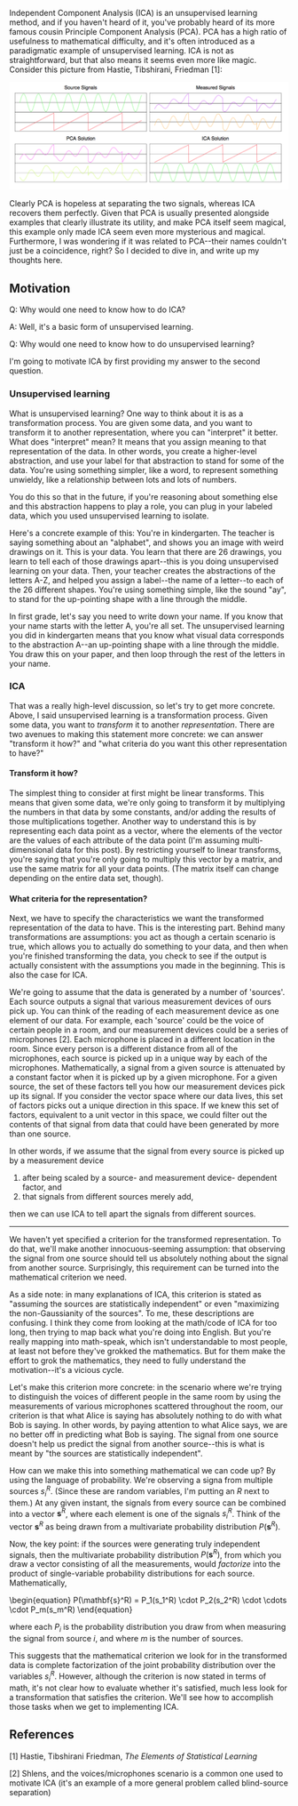 Independent Component Analysis (ICA) is an unsupervised learning method, and if you haven't heard of it, you've probably heard of its more famous cousin Principle Component Analysis (PCA). PCA has a high ratio of usefulness to mathematical difficulty, and it's often introduced as a paradigmatic example of unsupervised learning. ICA is not as straightforward, but that also means it seems even more like magic. Consider this picture from Hastie, Tibshirani, Friedman [1]:

![ICA vs PCA](/images/ICA_PCA.png)

Clearly PCA is hopeless at separating the two signals, whereas ICA recovers them perfectly. Given that PCA is usually presented alongside examples that clearly illustrate its utility, and make PCA itself seem magical, this example only made ICA seem even more mysterious and magical. Furthermore, I was wondering if it was related to PCA--their names couldn't just be a coincidence, right? So I decided to dive in, and write up my thoughts here. 


## Motivation

Q: Why would one need to know how to do ICA? 

A: Well, it's a basic form of unsupervised learning. 

Q: Why would one need to know how to do unsupervised learning?

I'm going to motivate ICA by first providing my answer to the second question. 

### Unsupervised learning

What is unsupervised learning? One way to think about it is as a transformation process. You are given some data, and you want to transform it to another representation, where you can "interpret" it better. What does "interpret" mean? It means that you assign meaning to that representation of the data. In other words, you create a higher-level abstraction, and use your label for that abstraction to stand for some of the data. You're using something simpler, like a word, to represent something unwieldy, like a relationship between lots and lots of numbers. 

You do this so that in the future, if you're reasoning about something else and this abstraction happens to play a role, you can plug in your labeled data, which you used unsupervised learning to isolate.

Here's a concrete example of this: You're in kindergarten. The teacher is saying something about an "alphabet", and shows you an image with weird drawings on it. This is your data. You learn that there are 26 drawings, you learn to tell each of those drawings apart--this is you doing unsupervised learning on your data. Then, your teacher creates the abstractions of the letters A-Z, and helped you assign a label--the name of a letter--to each of the 26 different shapes. You're using something simple, like the sound "ay", to stand for the up-pointing shape with a line through the middle.

In first grade, let's say you need to write down your name. If you know that your name starts with the letter A, you're all set. The unsupervised learning you did in kindergarten means that you know what visual data corresponds to the abstraction A--an up-pointing shape with a line through the middle. You draw this on your paper, and then loop through the rest of the letters in your name.

### ICA

That was a really high-level discussion, so let's try to get more concrete. Above, I said unsupervised learning is a transformation process. Given some data, you want to _transform_ it to another _representation_. There are two avenues to making this statement more concrete: we can answer "transform it how?" and "what criteria do you want this other representation to have?"

#### Transform it how?

The simplest thing to consider at first might be linear transforms. This means that given some data, we're only going to transform it by multiplying the numbers in that data by some constants, and/or adding the results of those multiplications together. Another way to understand this is by representing each data point as a vector, where the elements of the vector are the values of each attribute of the data point (I'm assuming multi-dimensional data for this post). By restricting yourself to linear transforms, you're saying that you're only going to multiply this vector by a matrix, and use the same matrix for all your data points. (The matrix itself can change depending on the entire data set, though).

#### What criteria for the representation?

Next, we have to specify the characteristics we want the transformed representation of the data to have. This is the interesting part. Behind many transformations are assumptions: you act as though a certain scenario is true, which allows you to actually do something to your data, and then when you're finished transforming the data, you check to see if the output is actually consistent with the assumptions you made in the beginning. This is also the case for ICA.

We're going to assume that the data is generated by a number of 'sources'. Each source outputs a signal that various measurement devices of ours pick up. You can think of the reading of each measurement device as one element of our data. For example, each 'source' could be the voice of certain people in a room, and our measurement devices could be a series of microphones [2]. Each microphone is placed in a different location in the room. Since every person is a different distance from all of the microphones, each source is picked up in a unique way by each of the microphones. Mathematically, a signal from a given source is attenuated by a constant factor when it is picked up by a given microphone. For a given source, the set of these factors tell you how our measurement devices pick up its signal. If you consider the vector space where our data lives, this set of factors picks out a unique direction in this space. If we knew this set of factors, equivalent to a unit vector in this space, we could filter out the contents of that signal from data that could have been generated by more than one source.

In other words, if we assume that the signal from every source is picked up by a measurement device 
    
1. after being scaled by a source- and measurement device- dependent factor, and 
2. that signals from different sources merely add, 

then we can use ICA to tell apart the signals from different sources.

---

We haven't yet specified a criterion for the transformed representation. To do that, we'll make another innocuous-seeming assumption: that observing the signal from one source should tell us absolutely nothing about the signal from another source. Surprisingly, this requirement can be turned into the mathematical criterion we need. 

As a side note: in many explanations of ICA, this criterion is stated as "assuming the sources are statistically independent" or even "maximizing the non-Gaussianity of the sources". To me, these descriptions are confusing. I think they come from looking at the math/code of ICA for too long, then trying to map back what you're doing into English. But you're really mapping into math-speak, which isn't understandable to most people, at least not before they've grokked the mathematics. But for them make the effort to grok the mathematics, they need to fully understand the motivation--it's a vicious cycle.

Let's make this criterion more concrete: in the scenario where we're trying to distinguish the voices of different people in the same room by using the measurements of various microphones scattered throughout the room, our criterion is that what Alice is saying has absolutely nothing to do with what Bob is saying. In other words, by paying attention to what Alice says, we are no better off in predicting what Bob is saying. The signal from one source doesn't help us predict the signal from another source--this is what is meant by "the sources are statistically independent".

How can we make this into something mathematical we can code up? By using the language of probability. We're observing a signa from multiple sources $s_i^R$. (Since these are random variables, I'm putting an $R$ next to them.) At any given instant, the signals from every source can be combined into a vector $\mathbf{s}^R$, where each element is one of the signals $s_i^R$. Think of the vector $\mathbf{s}^R$ as being drawn from a multivariate probability distribution $P(\mathbf{s}^R)$.

Now, the key point: if the sources were generating truly independent signals, then the multivariate probability distribution $P(\mathbf{s}^R)$, from which you draw a vector consisting of all the measurements, would _factorize_ into the product of single-variable probability distributions for each source. Mathematically,

\begin{equation}
P(\mathbf{s}^R) = P_1(s_1^R) \cdot P_2(s_2^R) \cdot \cdots \cdot P_m(s_m^R)
\end{equation}

where each $P_i$ is the probability distribution you draw from when measuring the signal from source $i$, and where $m$ is the number of sources.

This suggests that the mathematical criterion we look for in the transformed data is complete factorization of the joint probability distribution over the variables $s_i^R$. However, although the criterion is now stated in terms of math, it's not clear how to evaluate whether it's satisfied, much less look for a transformation that satisfies the criterion. We'll see how to accomplish those tasks when we get to implementing ICA.


## References

[1] Hastie, Tibshirani Friedman, _The Elements of Statistical Learning_

[2] Shlens, and the voices/microphones scenario is a common one used to motivate ICA (it's an example of a more general problem called blind-source separation)

